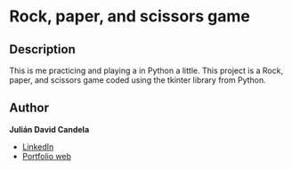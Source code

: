 # **Rock, paper, and  scissors game**
## Description
This is me practicing and playing a in Python a little. This project is a Rock, paper, and  scissors game coded using the tkinter library from Python.

## Author
**Julián David Candela**
* [LinkedIn](https://sites.google.com/view/juliandavidcandela/about-me)
* [Portfolio web](https://sites.google.com/view/juliandavidcandela/about-me)
  
